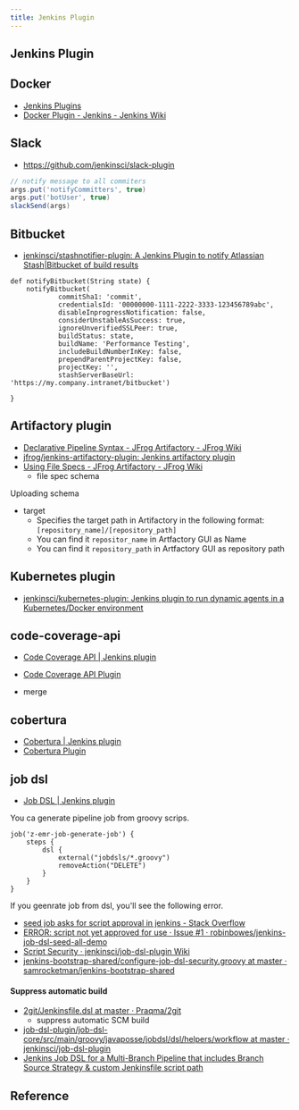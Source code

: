 ```yaml
---
title: Jenkins Plugin
---
```


## Jenkins Plugin

## Docker
- [Jenkins Plugins](https://plugins.jenkins.io/docker-plugin)
- [Docker Plugin \- Jenkins \- Jenkins Wiki](https://wiki.jenkins.io/display/JENKINS/Docker+Plugin)


## Slack
- https://github.com/jenkinsci/slack-plugin

```groovy
// notify message to all commiters
args.put('notifyCommitters', true)
args.put('botUser', true)
slackSend(args)
```

## Bitbucket
- [jenkinsci/stashnotifier\-plugin: A Jenkins Plugin to notify Atlassian Stash\|Bitbucket of build results](https://github.com/jenkinsci/stashnotifier-plugin)

```
def notifyBitbucket(String state) {
    notifyBitbucket(
            commitSha1: 'commit',
            credentialsId: '00000000-1111-2222-3333-123456789abc',
            disableInprogressNotification: false,
            considerUnstableAsSuccess: true,
            ignoreUnverifiedSSLPeer: true,
            buildStatus: state,
            buildName: 'Performance Testing',
            includeBuildNumberInKey: false,
            prependParentProjectKey: false,
            projectKey: '',
            stashServerBaseUrl: 'https://my.company.intranet/bitbucket')

}
```

## Artifactory plugin
- [Declarative Pipeline Syntax \- JFrog Artifactory \- JFrog Wiki](https://www.jfrog.com/confluence/display/RTF/Declarative+Pipeline+Syntax)
- [jfrog/jenkins\-artifactory\-plugin: Jenkins artifactory plugin](https://github.com/jfrog/jenkins-artifactory-plugin)
- [Using File Specs \- JFrog Artifactory \- JFrog Wiki](https://www.jfrog.com/confluence/display/RTF/Using+File+Specs)
    - file  spec  schema

Uploading schema

- target
    - Specifies the target path in Artifactory in the following format: `[repository_name]/[repository_path]`
    - You can find it `repositor_name` in Artfactory GUI as Name
    - You can find it `repository_path` in Artfactory GUI as repository path


## Kubernetes plugin
- [jenkinsci/kubernetes\-plugin: Jenkins plugin to run dynamic agents in a Kubernetes/Docker environment](https://github.com/jenkinsci/kubernetes-plugin)

## code-coverage-api
- [Code Coverage API \| Jenkins plugin](https://plugins.jenkins.io/code-coverage-api/)
- [Code Coverage API Plugin](https://jenkins.io/doc/pipeline/steps/code-coverage-api/)

- merge

## cobertura
- [Cobertura \| Jenkins plugin](https://plugins.jenkins.io/cobertura/)
- [Cobertura Plugin](https://jenkins.io/doc/pipeline/steps/cobertura/)


## job dsl
- [Job DSL \| Jenkins plugin](https://plugins.jenkins.io/job-dsl/)

You ca generate pipeline job from groovy scrips.

```
job('z-emr-job-generate-job') {
    steps {
        dsl {
            external("jobdsls/*.groovy")
            removeAction("DELETE")
        }
    }
}
```

If you geenrate job from dsl, you'll see the following error.

- [seed job asks for script approval in jenkins \- Stack Overflow](https://stackoverflow.com/questions/43699190/seed-job-asks-for-script-approval-in-jenkins)
- [ERROR: script not yet approved for use · Issue \#1 · robinbowes/jenkins\-job\-dsl\-seed\-all\-demo](https://github.com/robinbowes/jenkins-job-dsl-seed-all-demo/issues/1)
- [Script Security · jenkinsci/job\-dsl\-plugin Wiki](https://github.com/jenkinsci/job-dsl-plugin/wiki/Script-Security)
- [jenkins\-bootstrap\-shared/configure\-job\-dsl\-security\.groovy at master · samrocketman/jenkins\-bootstrap\-shared](https://github.com/samrocketman/jenkins-bootstrap-shared/blob/master/scripts/configure-job-dsl-security.groovy)


#### Suppress automatic build
- [2git/Jenkinsfile\.dsl at master · Praqma/2git](https://github.com/Praqma/2git/blob/master/Jenkinsfile.dsl)
    - suppress automatic SCM build
- [job\-dsl\-plugin/job\-dsl\-core/src/main/groovy/javaposse/jobdsl/dsl/helpers/workflow at master · jenkinsci/job\-dsl\-plugin](https://github.com/jenkinsci/job-dsl-plugin/tree/master/job-dsl-core/src/main/groovy/javaposse/jobdsl/dsl/helpers/workflow)
- [Jenkins Job DSL for a Multi\-Branch Pipeline that includes Branch Source Strategy & custom Jenkinsfile script path](https://gist.github.com/djfdyuruiry/e3c891c6204bea602e770f9bf7a0cb1c)

## Reference
